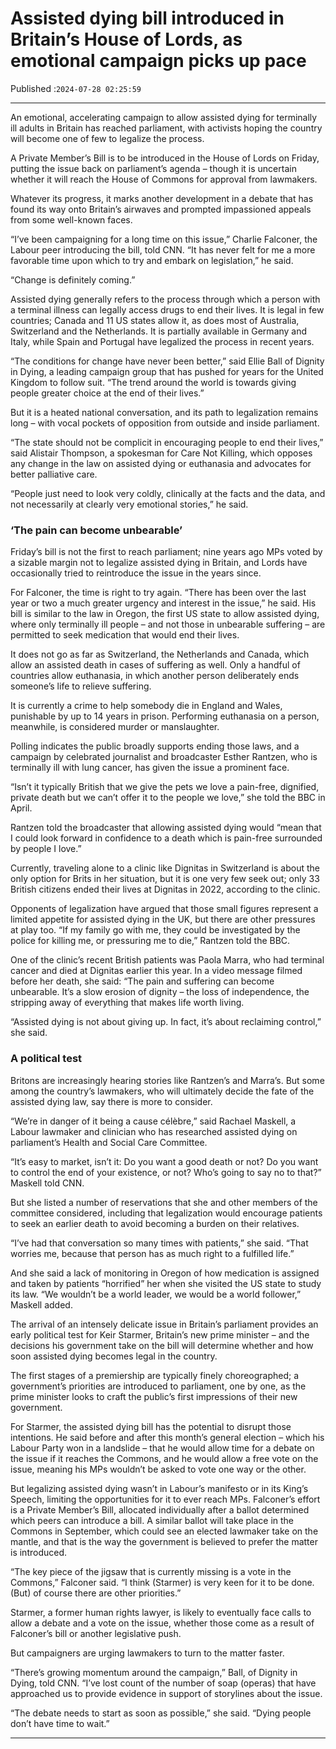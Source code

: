 # Assisted dying bill introduced in Britain’s House of Lords, as emotional campaign picks up pace

Published :`2024-07-28 02:25:59`

---

An emotional, accelerating campaign to allow assisted dying for terminally ill adults in Britain has reached parliament, with activists hoping the country will become one of few to legalize the process.

A Private Member’s Bill is to be introduced in the House of Lords on Friday, putting the issue back on parliament’s agenda – though it is uncertain whether it will reach the House of Commons for approval from lawmakers.

Whatever its progress, it marks another development in a debate that has found its way onto Britain’s airwaves and prompted impassioned appeals from some well-known faces.

“I’ve been campaigning for a long time on this issue,” Charlie Falconer, the Labour peer introducing the bill, told CNN. “It has never felt for me a more favorable time upon which to try and embark on legislation,” he said.

“Change is definitely coming.”

Assisted dying generally refers to the process through which a person with a terminal illness can legally access drugs to end their lives. It is legal in few countries; Canada and 11 US states allow it, as does most of Australia, Switzerland and the Netherlands. It is partially available in Germany and Italy, while Spain and Portugal have legalized the process in recent years.

“The conditions for change have never been better,” said Ellie Ball of Dignity in Dying, a leading campaign group that has pushed for years for the United Kingdom to follow suit. “The trend around the world is towards giving people greater choice at the end of their lives.”

But it is a heated national conversation, and its path to legalization remains long – with vocal pockets of opposition from outside and inside parliament.

“The state should not be complicit in encouraging people to end their lives,” said Alistair Thompson, a spokesman for Care Not Killing, which opposes any change in the law on assisted dying or euthanasia and advocates for better palliative care.

“People just need to look very coldly, clinically at the facts and the data, and not necessarily at clearly very emotional stories,” he said.

### ‘The pain can become unbearable’

Friday’s bill is not the first to reach parliament; nine years ago MPs voted by a sizable margin not to legalize assisted dying in Britain, and Lords have occasionally tried to reintroduce the issue in the years since.

For Falconer, the time is right to try again. “There has been over the last year or two a much greater urgency and interest in the issue,” he said. His bill is similar to the law in Oregon, the first US state to allow assisted dying, where only terminally ill people – and not those in unbearable suffering – are permitted to seek medication that would end their lives.

It does not go as far as Switzerland, the Netherlands and Canada, which allow an assisted death in cases of suffering as well. Only a handful of countries allow euthanasia, in which another person deliberately ends someone’s life to relieve suffering.

It is currently a crime to help somebody die in England and Wales, punishable by up to 14 years in prison. Performing euthanasia on a person, meanwhile, is considered murder or manslaughter.

Polling indicates the public broadly supports ending those laws, and a campaign by celebrated journalist and broadcaster Esther Rantzen, who is terminally ill with lung cancer, has given the issue a prominent face.

“Isn’t it typically British that we give the pets we love a pain-free, dignified, private death but we can’t offer it to the people we love,” she told the BBC in April.

Rantzen told the broadcaster that allowing assisted dying would “mean that I could look forward in confidence to a death which is pain-free surrounded by people I love.”

Currently, traveling alone to a clinic like Dignitas in Switzerland is about the only option for Brits in her situation, but it is one very few seek out; only 33 British citizens ended their lives at Dignitas in 2022, according to the clinic.

Opponents of legalization have argued that those small figures represent a limited appetite for assisted dying in the UK, but there are other pressures at play too. “If my family go with me, they could be investigated by the police for killing me, or pressuring me to die,” Rantzen told the BBC.

One of the clinic’s recent British patients was Paola Marra, who had terminal cancer and died at Dignitas earlier this year. In a video message filmed before her death, she said: “The pain and suffering can become unbearable. It’s a slow erosion of dignity – the loss of independence, the stripping away of everything that makes life worth living.

“Assisted dying is not about giving up. In fact, it’s about reclaiming control,” she said.

### A political test

Britons are increasingly hearing stories like Rantzen’s and Marra’s. But some among the country’s lawmakers, who will ultimately decide the fate of the assisted dying law, say there is more to consider.

“We’re in danger of it being a cause célèbre,” said Rachael Maskell, a Labour lawmaker and clinician who has researched assisted dying on parliament’s Health and Social Care Committee.

“It’s easy to market, isn’t it: Do you want a good death or not? Do you want to control the end of your existence, or not? Who’s going to say no to that?” Maskell told CNN.

But she listed a number of reservations that she and other members of the committee considered, including that legalization would encourage patients to seek an earlier death to avoid becoming a burden on their relatives.

“I’ve had that conversation so many times with patients,” she said. “That worries me, because that person has as much right to a fulfilled life.”

And she said a lack of monitoring in Oregon of how medication is assigned and taken by patients “horrified” her when she visited the US state to study its law. “We wouldn’t be a world leader, we would be a world follower,” Maskell added.

The arrival of an intensely delicate issue in Britain’s parliament provides an early political test for Keir Starmer, Britain’s new prime minister – and the decisions his government take on the bill will determine whether and how soon assisted dying becomes legal in the country.

The first stages of a premiership are typically finely choreographed; a government’s priorities are introduced to parliament, one by one, as the prime minister looks to craft the public’s first impressions of their new government.

For Starmer, the assisted dying bill has the potential to disrupt those intentions. He said before and after this month’s general election – which his Labour Party won in a landslide – that he would allow time for a debate on the issue if it reaches the Commons, and he would allow a free vote on the issue, meaning his MPs wouldn’t be asked to vote one way or the other.

But legalizing assisted dying wasn’t in Labour’s manifesto or in its King’s Speech, limiting the opportunities for it to ever reach MPs. Falconer’s effort is a Private Member’s Bill, allocated individually after a ballot determined which peers can introduce a bill. A similar ballot will take place in the Commons in September, which could see an elected lawmaker take on the mantle, and that is the way the government is believed to prefer the matter is introduced.

“The key piece of the jigsaw that is currently missing is a vote in the Commons,” Falconer said. “I think (Starmer) is very keen for it to be done. (But) of course there are other priorities.”

Starmer, a former human rights lawyer, is likely to eventually face calls to allow a debate and a vote on the issue, whether those come as a result of Falconer’s bill or another legislative push.

But campaigners are urging lawmakers to turn to the matter faster.

“There’s growing momentum around the campaign,” Ball, of Dignity in Dying, told CNN. “I’ve lost count of the number of soap (operas) that have approached us to provide evidence in support of storylines about the issue.

“The debate needs to start as soon as possible,” she said. “Dying people don’t have time to wait.”

---

